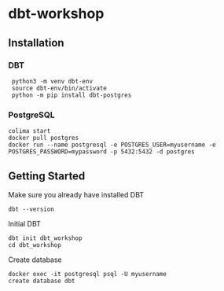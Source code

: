 # dbt-workshop
## Installation
### DBT
```
 python3 -m venv dbt-env   
 source dbt-env/bin/activate
 python -m pip install dbt-postgres  
```
### PostgreSQL
```
colima start
docker pull postgres
docker run --name postgresql -e POSTGRES_USER=myusername -e POSTGRES_PASSWORD=mypassword -p 5432:5432 -d postgres
```

## Getting Started
Make sure you already have installed DBT
```
dbt --version
```
Initial DBT
```
dbt init dbt_workshop
cd dbt_workshop
```
Create database
```
docker exec -it postgresql psql -U myusername
create database dbt
```
